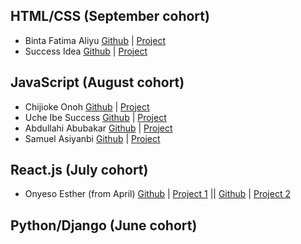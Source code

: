 ## HTML/CSS (September cohort)
* Binta Fatima Aliyu [Github](https://github.com/bintaaliyu/BINTAS-KITCHEN) | [Project](https://bintas-kitchen.vercel.app/)
* Success Idea [Github](https://github.com/Idealist21/biography) | [Project](https://biography-one-alpha.vercel.app/)

## JavaScript (August cohort)
* Chijioke Onoh [Github](https://github.com/chijiokeonoh) | [Project](https://chijiokeonoh.github.io/NOSTRA/)
* Uche Ibe Success [Github](https://github.com/success-mildred) | [Project](https://success-mildred.github.io/AIKE/)
* Abdullahi Abubakar [Github](https://github.com/abdullahiidris33/Bagstore) | [Project](https://abdullahiidris33.github.io/Bagstore/)
* Samuel Asiyanbi [Github](https://github.com/Osa277/https-github.com-Osa277-foottwears) | [Project](https://osa277.github.io/https-github.com-Osa277-foottwears/project1.html)

## React.js (July cohort)
* Onyeso Esther (from April) [Github](https://github.com/onyeso-esther/my-react-project) | [Project 1](https://dapixel-ten.vercel.app/) || [Github](https://github.com/onyeso-esther/Api-project) | [Project 2](https://api-project-tau-silk.vercel.app/)

## Python/Django (June cohort)
